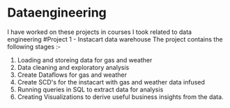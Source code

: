 # Dataengineering
I have worked on these projects in courses I took related to data engineering 
#Project 1 - Instacart data warehouse 
The project contains the following stages :- 
1. Loading and storeing data for gas and weather
2. Data cleaning and exploratory analysis 
3. Create Dataflows for gas and weather
4. Create SCD's for the instacart with gas and weather data infused
5. Running queries in SQL to extract data for analysis 
6. Creating Visualizations to derive useful business insights from the data. 
